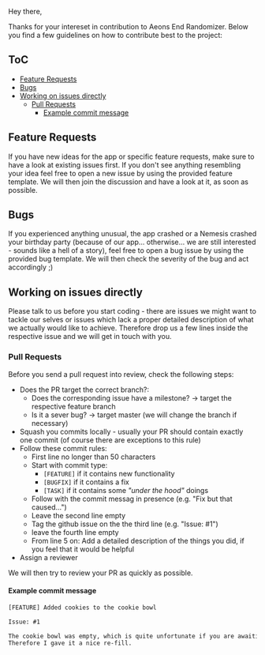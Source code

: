 Hey there,

Thanks for your intereset in contribution to Aeons End Randomizer.
Below you find a few guidelines on how to contribute best to the project:

## ToC

<!-- vim-markdown-toc GFM -->

* [Feature Requests](#feature-requests)
* [Bugs](#bugs)
* [Working on issues directly](#working-on-issues-directly)
  * [Pull Requests](#pull-requests)
    * [Example commit message](#example-commit-message)

<!-- vim-markdown-toc -->


## Feature Requests

If you have new ideas for the app or specific feature requests,
make sure to have a look at existing issues first. If you don't see anything
resembling your idea feel free to open a new issue by using the provided feature
template. We will then join the discussion and have a look at it, as soon as possible.


## Bugs

If you experienced anything unusual, the app crashed or a Nemesis crashed your
birthday party (because of our app... otherwise... we are still interested - sounds
like a hell of a story), feel free to open a bug issue by using the provided bug
template. We will then check the severity of the bug and act accordingly ;)


## Working on issues directly

Please talk to us before you start coding - there are issues we might want to tackle
our selves or issues which lack a proper detailed description of what we actually would
like to achieve. Therefore drop us a few lines inside the respective issue and we will
get in touch with you.


### Pull Requests

Before you send a pull request into review, check the following steps:

* Does the PR target the correct branch?:
  * Does the corresponding issue have a milestone? -> target the respective feature branch
  * Is it a sever bug? -> target master (we will change the branch if necessary)
* Squash you commits locally - usually your PR should contain exactly one commit (of course there are exceptions to this rule)
* Follow these commit rules:
  * First line no longer than 50 characters
  * Start with commit type:
    * `[FEATURE]` if it contains new functionality
    * `[BUGFIX]` if it contains a fix
    * `[TASK]` if it contains some _"under the hood"_ doings
  * Follow with the commit messag in presence (e.g. "Fix but that caused...")
  * Leave the second line empty
  * Tag the github issue on the the third line (e.g. "Issue: #1")
  * leave the fourth line empty
  * From line 5 on: Add a detailed description of the things you did, if you feel that it would be helpful
* Assign a reviewer

We will then try to review your PR as quickly as possible.

#### Example commit message

```txt
[FEATURE] Added cookies to the cookie bowl

Issue: #1

The cookie bowl was empty, which is quite unfortunate if you are awaiting guests.
Therefore I gave it a nice re-fill.
```

